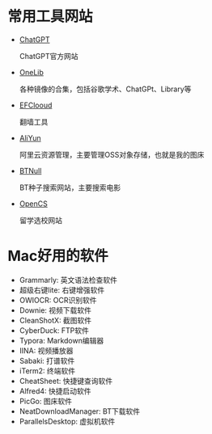 # 常用工具网站
* [ChatGPT](https://chat.openai.com/)

    ChatGPT官方网站

* [OneLib](https://c.aalib.net/tool/ggscholar/)
    
    各种镜像的合集，包括谷歌学术、ChatGPt、Library等
    
* [EFClooud](https://www.efcloud.bio/#/stage/dashboard)

    翻墙工具

* [AliYun](https://oss.console.aliyun.com/overview)

    阿里云资源管理，主要管理OSS对象存储，也就是我的图床

* [BTNull](https://www.btnull.org/)

    BT种子搜索网站，主要搜索电影

* [OpenCS](https://opencs.app/)

    留学选校网站

# Mac好用的软件
* Grammarly: 英文语法检查软件
* 超级右键lite: 右键增强软件
* OWIOCR: OCR识别软件
* Downie: 视频下载软件
* CleanShotX: 截图软件
* CyberDuck: FTP软件
* Typora: Markdown编辑器
* IINA: 视频播放器
* Sabaki: 打谱软件
* iTerm2: 终端软件
* CheatSheet: 快捷键查询软件
* Alfred4: 快捷启动软件 
* PicGo: 图床软件
* NeatDownloadManager: BT下载软件
* ParallelsDesktop: 虚拟机软件
